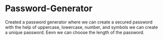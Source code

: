 # Password-Generator

Created a password generator where we can create a secured password with the help of uppercase, lowercase, number, and symbols we can create a unique password. Eevn we can choose the length of the password.
